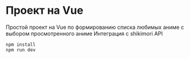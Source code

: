 # Проект на Vue
Простой проект на Vue по формированию списка любимых аниме с выбором просмотренного аниме
Интеграция с shikimori API

```
npm install
npm run dev
```

